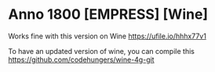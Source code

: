 # Anno 1800 [EMPRESS] [Wine]

Works fine with this version on Wine https://ufile.io/hhhx77v1

To have an updated version of wine, you can compile this
 https://github.com/codehungers/wine-4g-git 